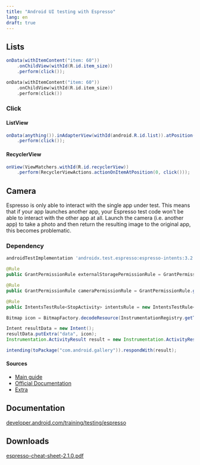 ```yaml
---
title: "Android UI testing with Espresso"
lang: en
draft: true
---
```


## Lists

```java
onData(withItemContent("item: 60"))
    .onChildView(withId(R.id.item_size))
    .perform(click());
```

```kotlin
onData(withItemContent("item: 60"))
    .onChildView(withId(R.id.item_size))
    .perform(click())
```

### Click

#### ListView

```java
onData(anything()).inAdapterView(withId(android.R.id.list)).atPosition(0)
    .perform(click());
```

#### RecyclerView

```java
onView(ViewMatchers.withId(R.id.recyclerView))
    .perform(RecyclerViewActions.actionOnItemAtPosition(0, click()));
```


## Camera

Espresso is only able to interact with the single app under test. This means that if your app launches another app, your Espresso test code won't be able to interact with the other app at all. Launch the camera (i.e. another app) to take a photo and then return the resulting image to the original app, this becomes problematic.

### Dependency

```groovy
androidTestImplementation 'androidx.test.espresso:espresso-intents:3.2.0'
```

```java
@Rule
public GrantPermissionRule externalStoragePermissionRule = GrantPermissionRule.grant(Manifest.permission.WRITE_EXTERNAL_STORAGE);

@Rule
public GrantPermissionRule cameraPermissionRule = GrantPermissionRule.grant(Manifest.permission.CAMERA);

@Rule
public IntentsTestRule<StopActivity> intentsRule = new IntentsTestRule<>(StopActivity.class);
```

```java
Bitmap icon = BitmapFactory.decodeResource(InstrumentationRegistry.getTargetContext().getResources(), R.mipmap.ic_launcher);

Intent resultData = new Intent();
resultData.putExtra("data", icon);
Instrumentation.ActivityResult result = new Instrumentation.ActivityResult(Activity.RESULT_OK, resultData);

intending(toPackage("com.android.gallery")).respondWith(result);
```

#### Sources

* [Main guide](https://github.com/codepath/android_guides/wiki/UI-Testing-with-Espresso)
* [Official Documentation](https://developer.android.com/training/testing/espresso/intents)
* [Extra](https://cate.blog/2016/04/28/testing-intents-on-android-like-stabbing-yourself-in-the-eye-with-a-blunt-implement/)

## Documentation

[developer.android.com/training/testing/espresso](https://developer.android.com/training/testing/espresso)

## Downloads

[espresso-cheat-sheet-2.1.0.pdf](https://android.github.io/android-test/downloads/espresso-cheat-sheet-2.1.0.pdf)
